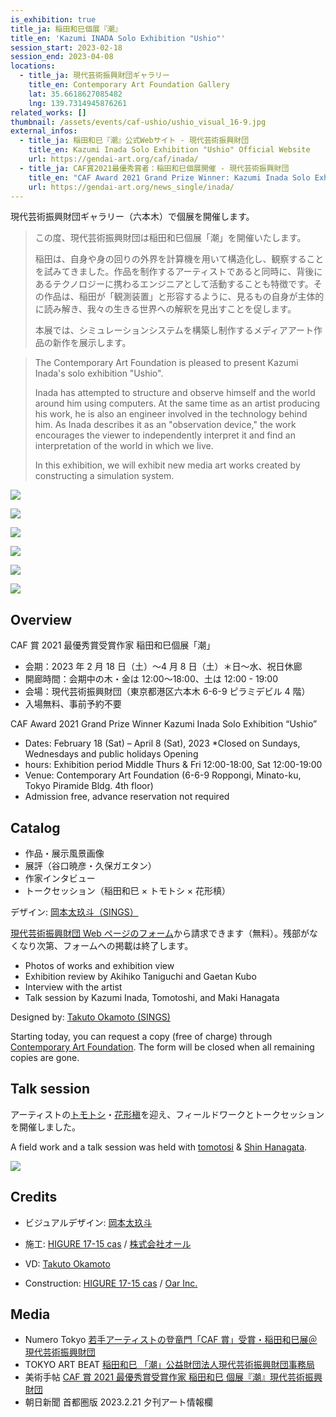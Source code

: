 ```yaml
---
is_exhibition: true
title_ja: 稲田和巳個展『潮』
title_en: 'Kazumi INADA Solo Exhibition "Ushio"'
session_start: 2023-02-18
session_end: 2023-04-08
locations:
  - title_ja: 現代芸術振興財団ギャラリー
    title_en: Contemporary Art Foundation Gallery
    lat: 35.6618627085482
    lng: 139.7314945876261
related_works: []
thumbnail: /assets/events/caf-ushio/ushio_visual_16-9.jpg
external_infos:
  - title_ja: 稲田和巳『潮』公式Webサイト - 現代芸術振興財団
    title_en: Kazumi Inada Solo Exhibition "Ushio" Official Website
    url: https://gendai-art.org/caf/inada/
  - title_ja: CAF賞2021最優秀賞者：稲田和巳個展開催 - 現代芸術振興財団
    title_en: "CAF Award 2021 Grand Prize Winner: Kazumi Inada Solo Exhibition"
    url: https://gendai-art.org/news_single/inada/
---
```


現代芸術振興財団ギャラリー（六本木）で個展を開催します。

> この度、現代芸術振興財団は稲田和巳個展「潮」を開催いたします。
>
> 稲田は、自身や身の回りの外界を計算機を用いて構造化し、観察することを試みてきました。作品を制作するアーティストであると同時に、背後にあるテクノロジーに携わるエンジニアとして活動することも特徴です。その作品は、稲田が「観測装置」と形容するように、見るもの自身が主体的に読み解き、我々の生きる世界への解釈を見出すことを促します。
>
> 本展では、シミュレーションシステムを構築し制作するメディアアート作品の新作を展示します。

> The Contemporary Art Foundation is pleased to present Kazumi Inada's solo exhibition "Ushio".
>
> Inada has attempted to structure and observe himself and the world around him using computers. At the same time as an artist producing his work, he is also an engineer involved in the technology behind him. As Inada describes it as an "observation device," the work encourages the viewer to independently interpret it and find an interpretation of the world in which we live.
>
> In this exhibition, we will exhibit new media art works created by constructing a simulation system.

[![](/assets/events/caf-ushio/interview_0.jpg)](https://www.youtube.com/watch?v=Aa8_Xgpr9vo)

![](/assets/events/caf-ushio/ushio_visual_16-9.jpg)

![](/assets/events/caf-ushio/view_0.jpg)

![](/assets/events/caf-ushio/view_1.jpg)

![](/assets/events/caf-ushio/view_2.jpg)

![](/assets/events/caf-ushio/view_3.jpg)

## Overview

CAF 賞 2021 最優秀賞受賞作家 稲田和巳個展「潮」

- 会期：2023 年 2 月 18 日（土）〜4 月 8 日（土）＊日〜水、祝日休廊
- 開廊時間：会期中の木・金は 12:00〜18:00、土は 12:00 - 19:00
- 会場：現代芸術振興財団（東京都港区六本木 6-6-9 ピラミデビル 4 階）
- 入場無料、事前予約不要

CAF Award 2021 Grand Prize Winner Kazumi Inada Solo Exhibition “Ushio”

- Dates: February 18 (Sat) – April 8 (Sat), 2023 \*Closed on Sundays, Wednesdays and public holidays Opening
- hours: Exhibition period Middle Thurs & Fri 12:00-18:00, Sat 12:00-19:00
- Venue: Contemporary Art Foundation (6-6-9 Roppongi, Minato-ku, Tokyo Piramide Bldg. 4th floor)
- Admission free, advance reservation not required

## Catalog

- 作品・展示風景画像
- 展評（谷口暁彦・久保ガエタン）
- 作家インタビュー
- トークセッション（稲田和巳 × トモトシ × 花形槙）

デザイン: [岡本太玖斗（SINGS）](https://takuto-okamoto.com/)

[現代芸術振興財団 Web ページのフォーム](https://gendai-art.org/catalog/)から請求できます（無料）。残部がなくなり次第、フォームへの掲載は終了します。

- Photos of works and exhibition view
- Exhibition review by Akihiko Taniguchi and Gaetan Kubo
- Interview with the artist
- Talk session by Kazumi Inada, Tomotoshi, and Maki Hanagata

Designed by: [Takuto Okamoto (SINGS)](https://takuto-okamoto.com/)

Starting today, you can request a copy (free of charge) through [Contemporary Art Foundation](https://gendai-art.org/catalog/). The form will be closed when all remaining copies are gone.

## Talk session

アーティストの[トモトシ](http://tomotosi.com/)・[花形槇](https://www.shinhanagata.com/)を迎え、フィールドワークとトークセッションを開催しました。

A field work and a talk session was held with [tomotosi](http://tomotosi.com/) & [Shin Hanagata](https://www.shinhanagata.com/).

[![](/assets/events/caf-ushio/talk_0.jpg)](https://www.youtube.com/watch?v=PLxmK3oVGL0)

## Credits

- ビジュアルデザイン: [岡本太玖斗](https://takuto-okamoto.com/)
- 施工: [HIGURE 17-15 cas](http://higure1715cas.com/) / [株式会社オール](https://www.oaroar.com/)

- VD: [Takuto Okamoto](https://takuto-okamoto.com/)
- Construction: [HIGURE 17-15 cas](http://higure1715cas.com/) / [Oar Inc.](https://www.oaroar.com/)

## Media

- Numero Tokyo [若手アーティストの登竜門「CAF 賞」受賞・稲田和巳展＠現代芸術振興財団](https://numero.jp/news-20230221-kazumiinada/)
- TOKYO ART BEAT [稲田和巳 「潮」公益財団法人現代芸術振興財団事務局](https://www.tokyoartbeat.com/events/-/Kazumi-Inada-Ushio/AD9D1C2A/2023-02-18)
- 美術手帖 [CAF 賞 2021 最優秀賞受賞作家 稲田和巳 個展『潮』現代芸術振興財団](https://bijutsutecho.com/exhibitions/11313)
- 朝日新聞 首都圏版 2023.2.21 夕刊アート情報欄
